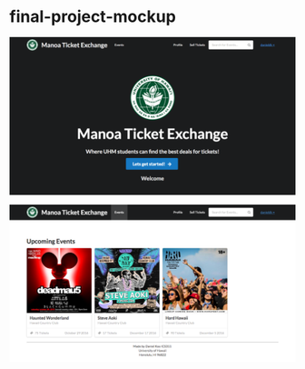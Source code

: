 # final-project-mockup
![alt text](https://github.com/dankoo/final-project-mockup/blob/master/doc/screenshot1.png)

![alt text](https://github.com/dankoo/final-project-mockup/blob/master/doc/screenshot2.png)

